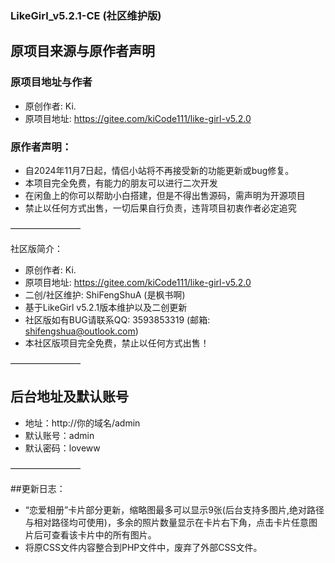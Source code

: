 ### LikeGirl_v5.2.1-CE (社区维护版)

## 原项目来源与原作者声明

### 原项目地址与作者
- 原创作者: Ki.
- 原项目地址: https://gitee.com/kiCode111/like-girl-v5.2.0

### 原作者声明：

- 自2024年11月7日起，情侣小站将不再接受新的功能更新或bug修复。
- 本项目完全免费，有能力的朋友可以进行二次开发
- 在闲鱼上的你可以帮助小白搭建，但是不得出售源码，需声明为开源项目
- 禁止以任何方式出售，一切后果自行负责，违背项目初衷作者必定追究

————————

社区版简介：

- 原创作者: Ki.
- 原项目地址: https://gitee.com/kiCode111/like-girl-v5.2.0
- 二创/社区维护: ShiFengShuA (是枫书啊)
- 基于LikeGirl v5.2.1版本维护以及二创更新
- 社区版如有BUG请联系QQ: 3593853319 (邮箱: shifengshua@outlook.com)
- 本社区版项目完全免费，禁止以任何方式出售！

————————

## 后台地址及默认账号

- 地址：http://你的域名/admin
- 默认账号：admin
- 默认密码：loveww

————————

##更新日志：

- “恋爱相册”卡片部分更新，缩略图最多可以显示9张(后台支持多图片,绝对路径与相对路径均可使用)，多余的照片数量显示在卡片右下角，点击卡片任意图片后可查看该卡片中的所有图片。
- 将原CSS文件内容整合到PHP文件中，废弃了外部CSS文件。
